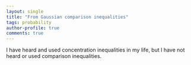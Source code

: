 ```yaml
---
layout: single
title: "From Gaussian comparison inequalities"
tags: probability
author-profile: true
comments: true
---
```


I have heard and used concentration inequalities in my life, but I have not heard or used comparison inequalities.

